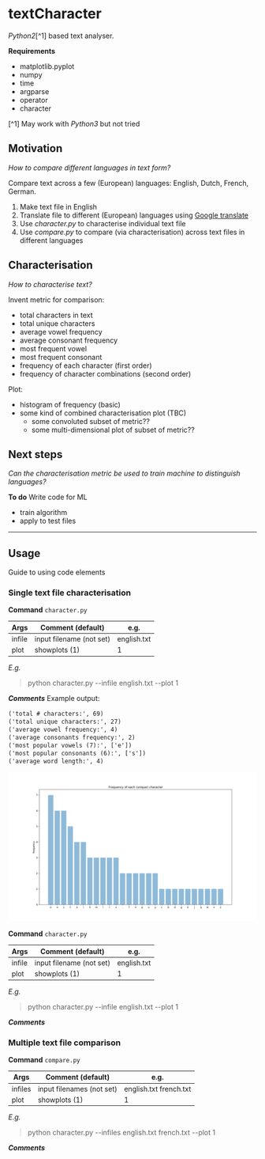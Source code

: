 # textCharacter
*Python2*[^1] based text analyser.

**Requirements**
* matplotlib.pyplot
* numpy
* time
* argparse
* operator
* character

[^1] May work with *Python3* but not tried

## Motivation
*How to compare different languages in text form?*

Compare text across a few (European) languages: English, Dutch, French, German.

1. Make text file in English
2. Translate file to different (European) languages using [Google translate](https://translate.google.co.uk)
3. Use *character.py* to characterise individual text file
4. Use *compare.py* to compare (via characterisation) across text files in different languages

## Characterisation
*How to characterise text?*

Invent metric for comparison:
* total characters in text
* total unique characters
* average vowel frequency
* average consonant frequency
* most frequent vowel
* most frequent consonant
* frequency of each character (first order)
* frequency of character combinations (second order)

Plot:
* histogram of frequency (basic)
* some kind of combined characterisation plot (TBC)
    * some convoluted subset of metric??
    * some multi-dimensional plot of subset of metric??

## Next steps
*Can the characterisation metric be used to train machine to distinguish languages?*

**To do**
Write code for ML
* train algorithm
* apply to test files

---
## Usage

Guide to using code elements

### Single text file characterisation

**Command**
`character.py`

| Args | Comment (default) | e.g. |
| --- | --- | --- |
| infile | input filename (not set) |  english.txt |
| plot | showplots (1) | 1 |

*E.g.*
> python character.py --infile english.txt --plot 1

**_Comments_**
Example output:
```
('total # characters:', 69)
('total unique characters:', 27)
('average vowel frequency:', 4)
('average consonants frequency:', 2)
('most popular vowels (7):', ['e'])
('most popular consonants (6):', ['s'])
('average word length:', 4)
```
![](examplePlot.png)


**Command**
`character.py`

| Args | Comment (default) | e.g. |
| --- | --- | --- |
| infile | input filename (not set) |  english.txt |
| plot | showplots (1) | 1 |

*E.g.*
> python character.py --infile english.txt --plot 1

**_Comments_**

### Multiple text file comparison

**Command**
`compare.py`

| Args | Comment (default) | e.g. |
| --- | --- | --- |
| infiles | input filenames (not set) |  english.txt french.txt |
| plot | showplots (1) | 1 |

*E.g.*
> python character.py --infiles english.txt french.txt --plot 1

**_Comments_**
